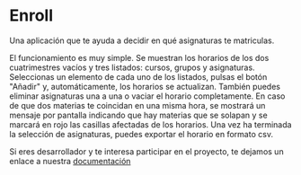 # Enroll
Una aplicación que te ayuda a decidir en qué asignaturas te matriculas.

El funcionamiento es muy simple. Se muestran los horarios de los dos cuatrimestres vacíos y tres listados: cursos, grupos y asignaturas. Seleccionas un elemento de cada uno de los listados, pulsas el botón "Añadir" y, automáticamente, los horarios se actualizan.
También puedes eliminar asignaturas una a una o vaciar el horario completamente.
En caso de que dos materias te coincidan en una misma hora, se mostrará un mensaje por pantalla indicando que hay materias que se solapan y se marcará en rojo las casillas afectadas de los horarios.
Una vez ha terminada la selección de asignaturas, puedes exportar el horario en formato csv.

Si eres desarrollador y te interesa participar en el proyecto, te dejamos un enlace a nuestra [documentación](doc/)
